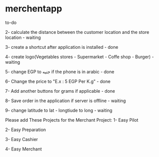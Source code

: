 # merchentapp

to-do

2- calculate the distance between the customer location and the store location - waiting

3- create a shortcut after application is installed - done

4- create logo(Vegetables stores - Supermarket - Coffe shop - Burger) - waiting

5- change EGP to جنيه if the phone is in arabic - done

6- Change the price to "E.x : 5 EGP Per K.g" - done

7- Add another buttons for grams if applicable - done

8- Save order in the application if server is offline - waiting

9- change latitude to lat - longtiude to long - waiting

Please add These Projects for the Merchant Project:
  1-  Easy Pilot
  
  2-  Easy Preparation
  
  3-  Easy Cashier
  
  4-  Easy Merchant
